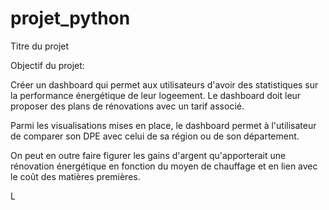 # projet_python
Titre du projet

Objectif du projet: 

Créer un dashboard qui permet aux utilisateurs d'avoir des statistiques sur la performance énergétique de leur logeement. Le dashboard doit leur proposer des plans de rénovations avec un tarif associé. 

Parmi les visualisations mises en place, le dashboard permet à l'utilisateur de comparer son DPE avec celui de sa région ou de son département. 

On peut en outre faire figurer les gains d'argent qu'apporterait une rénovation énergétique en fonction du moyen de chauffage et en lien avec le coût des matières premières.

L
